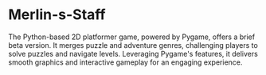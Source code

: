 # Merlin-s-Staff
The Python-based 2D platformer game, powered by Pygame, offers a brief beta version. It merges puzzle and adventure genres, challenging players to solve puzzles and navigate levels. Leveraging Pygame's features, it delivers smooth graphics and interactive gameplay for an engaging experience.
